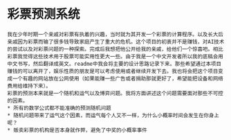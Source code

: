 # 彩票预测系统
    我在少年时期一个亲戚对彩票有执着的兴趣，当时就为其开发一个彩票的计算程序。以及长大后亲戚因为彩票而输了很多钱导致家庭产生了重大的危机。这个项目的初衷并不是赚钱，对AI技术的尝试以及对彩票问题的一种探索。完成后我想把他公开给我的亲戚，给他们一个惊喜吧。相比彩票我觉得这些技术用于股票可能实用性更大一些。由于我是一个中文开发者所以我的底稿会用中文书写，然后翻译成英文。readme中我会将主要的设计思路记录下来。那些希望通过本项目赚钱的可以离开了，娱乐性质的朋友是可以考虑使用或者继续开发下去。我也将会把这个项目变成一个有趣的网站放在公网使用（如果能赚一些广告或者捐助那就更好了，希望能把设备和网络费用给维持下来）。
    彩票的预测本来就是一个随机和运气以及博弈问题。我将方面讲述这个问题需要面对那些不可控的因素。
    * 所有的数学公式都不能准确的预测随机问题
    * 随机问题带来了运气这个因素，而运气每个人又不一样，为什么小概率时间会发生在你身上呢？
    * 贩卖彩票的机构是否本身就作弊，避免了中奖的小概率事件




